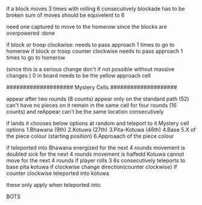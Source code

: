 if a block moves 3 times with rolling 6 consecutively
    blockade has to be broken
        sum of moves should be equivelent to 6


need one captured to move to the homerow
since the blocks are overpowered 
:done

if block or troop clockwise:
    needs to pass approach 1 times to go to homerow
if block or troop counter clockwise
    needs to pass approach 1 times to go to homerow

(since this is a serious change don't if not possible without massive changes )
0 in board needs to be the yellow approach cell

####################
Mystery Cells
####################

appear after two rounds (8 counts)
appear only on the standard path (52)
can't have no pieces on it
remain in the same cell for four rounds (16 counts)
    and reAppear
    can't be the same location consecutively

if lands it chooses below options at random and teleport to it
Mystery cell options
    1.Bhawana (9th)
    2.Kotuwa (27th)
    3.Pita-Kotuwa (46th)
    4.Base 
    5.X of the piece colour (starting position)
    6.Approaach of the piece colour

if teleported into
    Bhawana
        energized
            for the next 4 rounds movement is doubled
        sick
            for the next 4 rounds movement is halfedd
    Kotuwa
        cannot move for the next 4 rounds
        if player rolls 3 6s consecutively 
            teleports to base
    pita kotuwa
        if clockwise
            change direction(counter clockwise)
        if counter clockwise
            teleported into kotuwa

these only apply when teleported into.

BOTS